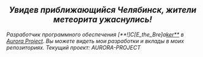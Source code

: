 <h2 align='center'> <i>Увидев приближающийся Челябинск, жители метеорита ужаснулись!</h2>  

Разработчик программного обеспечения [**!]C[E_the_Bre]a[ker**](https://github.com/ICEtheBreaker) в [Aurora Project](https://github.com/ICEtheBreaker/CRMPProject-Main). Вы можете видеть мои разработки и вклады в моих репозиториях. Текущий проект: AURORA-PROJECT
